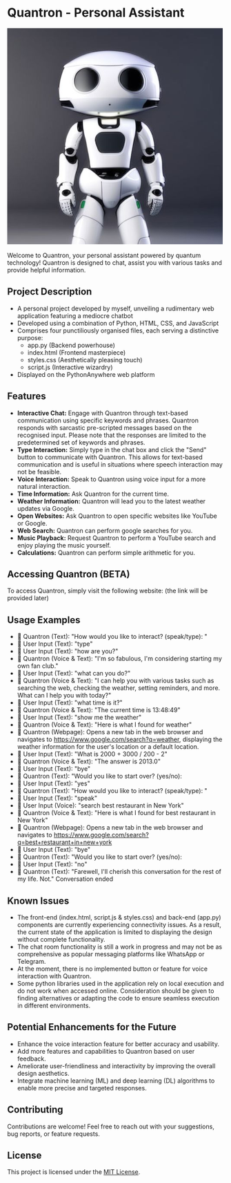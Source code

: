 # Quantron - Personal Assistant

![Quantron](static/Quantron.jpg)

Welcome to Quantron, your personal assistant powered by quantum technology! Quantron is designed to chat, assist you with various tasks and provide helpful information.

## Project Description
- A personal project developed by myself, unveiling a rudimentary web application featuring a mediocre chatbot
- Developed using a combination of Python, HTML, CSS, and JavaScript
- Comprises four punctiliously organised files, each serving a distinctive purpose:
   - app.py (Backend powerhouse)
   - index.html (Frontend masterpiece)
   - styles.css (Aesthetically pleasing touch)
   - script.js (Interactive wizardry)
- Displayed on the PythonAnywhere web platform

## Features
- **Interactive Chat:** Engage with Quantron through text-based communication using specific keywords and phrases. Quantron responds with sarcastic pre-scripted messages based on the recognised input. Please note that the responses are limited to the predetermined set of keywords and phrases.
- **Type Interaction:** Simply type in the chat box and click the "Send" button to communicate with Quantron. This allows for text-based communication and is useful in situations where speech interaction may not be feasible.
- **Voice Interaction:** Speak to Quantron using voice input for a more natural interaction. 
- **Time Information:** Ask Quantron for the current time.
- **Weather Information:** Quantron will lead you to the latest weather updates via Google.
- **Open Websites:** Ask Quantron to open specific websites like YouTube or Google.
- **Web Search:** Quantron can perform google searches for you.
- **Music Playback:** Request Quantron to perform a YouTube search and enjoy playing the music yourself.
- **Calculations:** Quantron can perform simple arithmetic for you.

## Accessing Quantron (BETA)
To access Quantron, simply visit the following website: (the link will be provided later)

## Usage Examples 
- 🤖 Quantron (Text): "How would you like to interact? (speak/type): "
- 👤 User Input (Text): "type" 
- 👤 User Input (Text): "how are you?"
- 🤖 Quantron (Voice & Text): "I'm so fabulous, I'm considering starting my own fan club."
- 👤 User Input (Text): "what can you do?"
- 🤖 Quantron (Voice & Text): "I can help you with various tasks such as searching the web, checking the weather, setting reminders, and more. What can I help you with today?"
- 👤 User Input (Text): "what time is it?"
- 🤖 Quantron (Voice & Text): "The current time is 13:48:49"
- 👤 User Input (Text): "show me the weather"
- 🤖 Quantron (Voice & Text): "Here is what I found for weather"
- 🤖 Quantron (Webpage): Opens a new tab in the web browser and navigates to https://www.google.com/search?q=weather, displaying the weather information for the user's location                             or a default location.  
- 👤 User Input (Text): "What is 2000 + 3000 / 200 - 2"
- 🤖 Quantron (Voice & Text): "The answer is 2013.0"
- 👤 User Input (Text): "bye"
- 🤖 Quantron (Text): "Would you like to start over? (yes/no):
- 👤 User Input (Text): "yes"
- 🤖 Quantron (Text): "How would you like to interact? (speak/type): "
- 👤 User Input (Text): "speak" 
- 👤 User Input (Voice): "search best restaurant in New York"
- 🤖 Quantron (Voice & Text): "Here is what I found for best restaurant in New York"
- 🤖 Quantron (Webpage): Opens a new tab in the web browser and navigates to  https://www.google.com/search?q=best+restaurant+in+new+york
- 👤 User Input (Text): "bye"
- 🤖 Quantron (Text): "Would you like to start over? (yes/no):
- 👤 User Input (Text): "no"
- 🤖 Quantron (Text): "Farewell, I'll cherish this conversation for the rest of my life. Not."
Conversation ended

## Known Issues
- The front-end (index.html, script.js & styles.css) and back-end (app.py) components are currently experiencing connectivity issues. As a result, the current state of the application is limited to displaying the design without complete functionality.
- The chat room functionality is still a work in progress and may not be as comprehensive as popular messaging platforms like WhatsApp or Telegram. 
- At the moment, there is no implemented button or feature for voice interaction with Quantron. 
- Some python libraries used in the application rely on local execution and do not work when accessed online. Consideration should be given to finding alternatives or adapting the code to ensure seamless execution in different environments.

## Potential Enhancements for the Future
- Enhance the voice interaction feature for better accuracy and usability.
- Add more features and capabilities to Quantron based on user feedback.
- Ameliorate user-friendliness and interactivity by improving the overall design aesthetics.
- Integrate machine learning (ML) and deep learning (DL) algorithms to enable more precise and targeted responses.

## Contributing
Contributions are welcome! Feel free to reach out with your suggestions, bug reports, or feature requests.

## License
This project is licensed under the [MIT License](LICENSE).
